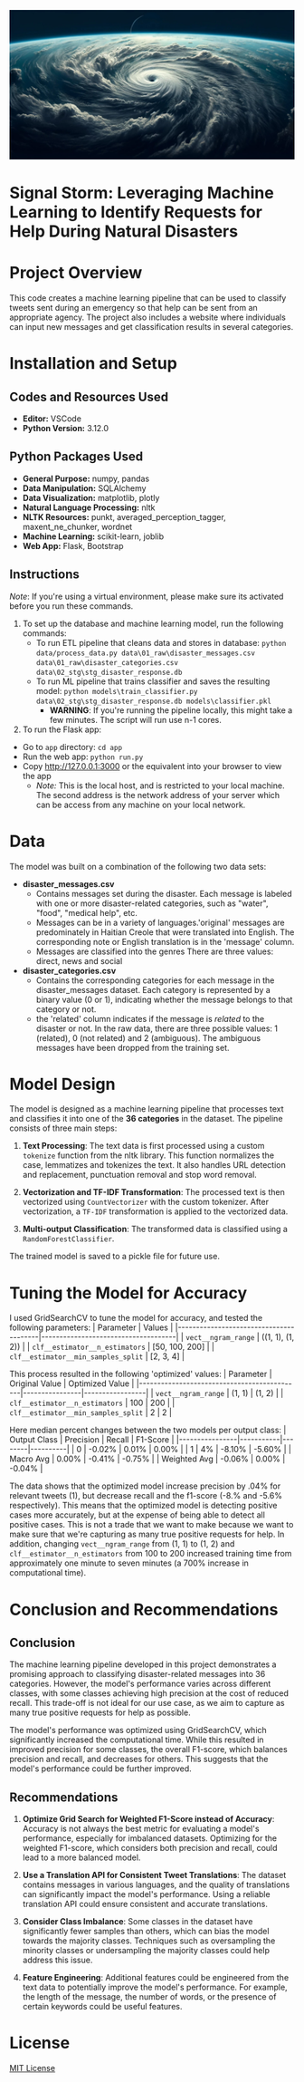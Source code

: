 ![Alt text](images/image.png)

# Signal Storm: Leveraging Machine Learning to Identify Requests for Help During Natural Disasters

# Project Overview
This code creates a machine learning pipeline that can be used to classify tweets sent during an emergency so that help can be sent from an appropriate agency. The project also includes a website where individuals can input new messages and get classification results in several categories. 

# Installation and Setup

## Codes and Resources Used
- **Editor:** VSCode
- **Python Version:** 3.12.0

## Python Packages Used
- **General Purpose:** numpy, pandas
- **Data Manipulation:** SQLAlchemy
- **Data Visualization:** matplotlib, plotly
- **Natural Language Processing:** nltk
- **NLTK Resources:** punkt, averaged_perception_tagger, maxent_ne_chunker, wordnet
- **Machine Learning:** scikit-learn, joblib
- **Web App:** Flask, Bootstrap

## Instructions
*_Note_*: If you're using a virtual environment, please make sure its activated before you run these commands. 
1. To set up the database and machine learning model, run the following commands:
    - To run ETL pipeline that cleans data and stores in database:
        `python data/process_data.py data\01_raw\disaster_messages.csv data\01_raw\disaster_categories.csv data\02_stg\stg_disaster_response.db`
    - To run ML pipeline that trains classifier and saves the resulting model:
        `python models\train_classifier.py data\02_stg\stg_disaster_response.db models\classifier.pkl`
        - **WARNING**: If you're running the pipeline locally, this might take a few minutes. The script will run use n-1 cores.
2. To run the Flask app:
  - Go to `app` directory: `cd app`
  - Run the web app: `python run.py`
  - Copy http://127.0.0.1:3000 or the equivalent into your browser to view the app
    - *_Note:_* This is the local host, and is restricted to your local machine. The second address is the network address of your server which can be access from any machine on your local network.

# Data
The model was built on a combination of the following two data sets:
- **disaster_messages.csv**
  - Contains messages set during the disaster. Each message is labeled with one or more disaster-related categories, such as "water", "food", "medical help", etc.
  - Messages can be in a variety of languages.'original' messages are predominately in Haitian Creole that were translated into English. The corresponding note or English translation is in the 'message' column.
  - Messages are classified into the genres There are three values: direct, news and social
- **disaster_categories.csv**
  - Contains the corresponding categories for each message in the disaster_messages dataset. Each category is represented by a binary value (0 or 1), indicating whether the message belongs to that category or not.
  - the 'related' column indicates if the message is _related_ to the disaster or not. In the raw data, there are three possible values: 1 (related), 0 (not related) and 2 (ambiguous). The ambiguous messages have been dropped from the training set.

# Model Design
The model is designed as a machine learning pipeline that processes text and classifies it into one of the **36 categories** in the dataset. The pipeline consists of three main steps:

1. **Text Processing**: The text data is first processed using a custom `tokenize` function from the nltk library. This function normalizes the case, lemmatizes and tokenizes the text. It also handles URL detection and replacement, punctuation removal and stop word removal.

2. **Vectorization and TF-IDF Transformation**: The processed text is then vectorized using `CountVectorizer` with the custom tokenizer. After vectorization, a `TF-IDF` transformation is applied to the vectorized data.

3. **Multi-output Classification**: The transformed data is classified using a `RandomForestClassifier`.

The trained model is saved to a pickle file for future use.

# Tuning the Model for Accuracy
I used GridSearchCV to tune the model for accuracy, and tested the following parameters:
| Parameter                              | Values                              |
|----------------------------------------|-------------------------------------|
| `vect__ngram_range`                    | ((1, 1), (1, 2))                    |
| `clf__estimator__n_estimators`         | [50, 100, 200]                      |
| `clf__estimator__min_samples_split`    | [2, 3, 4]                           |

This process resulted in the following 'optimized' values:
| Parameter                                   | Original Value | Optimized Value |
|---------------------------------------------|----------------|-----------------|
| `vect__ngram_range`                         | (1, 1)         | (1, 2)          |
| `clf__estimator__n_estimators`              | 100            | 200             |
| `clf__estimator__min_samples_split`         | 2              | 2               |

Here median percent changes between the two models per output class:
| Output Class   | Precision | Recall | F1-Score |
|----------------|-----------|--------|----------|
| 0              | -0.02%    | 0.01%  | 0.00%    |
| 1              | 4%        | -8.10% | -5.60%   |
| Macro Avg      | 0.00%     | -0.41% | -0.75%   |
| Weighted Avg   | -0.06%    | 0.00%  | -0.04%   |

The data shows that the optimized model increase precision by .04% for relevant tweets (1), but decrease recall and the f1-score (-8.% and -5.6% respectively). This means that the optimized model is detecting positive cases more accurately, but at the expense of being able to detect all positive cases. This is not a trade that we want to make because we want to make sure that we're capturing as many true positive requests for help. In addition, changing `vect__ngram_range` from (1, 1) to (1, 2) and `clf__estimator__n_estimators` from 100 to 200 increased training time from approximately one minute to seven minutes (a 700% increase in computational time).

# Conclusion and Recommendations

## Conclusion
The machine learning pipeline developed in this project demonstrates a promising approach to classifying disaster-related messages into 36 categories. However, the model's performance varies across different classes, with some classes achieving high precision at the cost of reduced recall. This trade-off is not ideal for our use case, as we aim to capture as many true positive requests for help as possible.

The model's performance was optimized using GridSearchCV, which significantly increased the computational time. While this resulted in improved precision for some classes, the overall F1-score, which balances precision and recall, and decreases for others. This suggests that the model's performance could be further improved.

## Recommendations
1. **Optimize Grid Search for Weighted F1-Score instead of Accuracy**: Accuracy is not always the best metric for evaluating a model's performance, especially for imbalanced datasets. Optimizing for the weighted F1-score, which considers both precision and recall, could lead to a more balanced model.

2. **Use a Translation API for Consistent Tweet Translations**: The dataset contains messages in various languages, and the quality of translations can significantly impact the model's performance. Using a reliable translation API could ensure consistent and accurate translations.

3. **Consider Class Imbalance**: Some classes in the dataset have significantly fewer samples than others, which can bias the model towards the majority classes. Techniques such as oversampling the minority classes or undersampling the majority classes could help address this issue.

4. **Feature Engineering**: Additional features could be engineered from the text data to potentially improve the model's performance. For example, the length of the message, the number of words, or the presence of certain keywords could be useful features.

# License
[MIT License](https://opensource.org/license/mit/)
